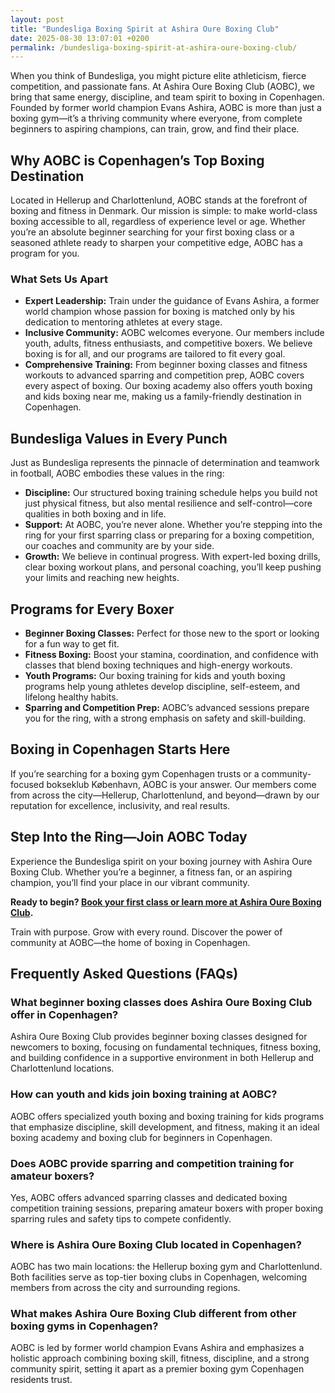 ```yaml
---
layout: post
title: "Bundesliga Boxing Spirit at Ashira Oure Boxing Club"
date: 2025-08-30 13:07:01 +0200
permalink: /bundesliga-boxing-spirit-at-ashira-oure-boxing-club/
---
```

When you think of Bundesliga, you might picture elite athleticism, fierce competition, and passionate fans. At Ashira Oure Boxing Club (AOBC), we bring that same energy, discipline, and team spirit to boxing in Copenhagen. Founded by former world champion Evans Ashira, AOBC is more than just a boxing gym—it’s a thriving community where everyone, from complete beginners to aspiring champions, can train, grow, and find their place.

## Why AOBC is Copenhagen’s Top Boxing Destination

Located in Hellerup and Charlottenlund, AOBC stands at the forefront of boxing and fitness in Denmark. Our mission is simple: to make world-class boxing accessible to all, regardless of experience level or age. Whether you’re an absolute beginner searching for your first boxing class or a seasoned athlete ready to sharpen your competitive edge, AOBC has a program for you.

### What Sets Us Apart

- **Expert Leadership:** Train under the guidance of Evans Ashira, a former world champion whose passion for boxing is matched only by his dedication to mentoring athletes at every stage.
- **Inclusive Community:** AOBC welcomes everyone. Our members include youth, adults, fitness enthusiasts, and competitive boxers. We believe boxing is for all, and our programs are tailored to fit every goal.
- **Comprehensive Training:** From beginner boxing classes and fitness workouts to advanced sparring and competition prep, AOBC covers every aspect of boxing. Our boxing academy also offers youth boxing and kids boxing near me, making us a family-friendly destination in Copenhagen.

## Bundesliga Values in Every Punch

Just as Bundesliga represents the pinnacle of determination and teamwork in football, AOBC embodies these values in the ring:

- **Discipline:** Our structured boxing training schedule helps you build not just physical fitness, but also mental resilience and self-control—core qualities in both boxing and in life.
- **Support:** At AOBC, you’re never alone. Whether you’re stepping into the ring for your first sparring class or preparing for a boxing competition, our coaches and community are by your side.
- **Growth:** We believe in continual progress. With expert-led boxing drills, clear boxing workout plans, and personal coaching, you’ll keep pushing your limits and reaching new heights.

## Programs for Every Boxer

- **Beginner Boxing Classes:** Perfect for those new to the sport or looking for a fun way to get fit.
- **Fitness Boxing:** Boost your stamina, coordination, and confidence with classes that blend boxing techniques and high-energy workouts.
- **Youth Programs:** Our boxing training for kids and youth boxing programs help young athletes develop discipline, self-esteem, and lifelong healthy habits.
- **Sparring and Competition Prep:** AOBC’s advanced sessions prepare you for the ring, with a strong emphasis on safety and skill-building.

## Boxing in Copenhagen Starts Here

If you’re searching for a boxing gym Copenhagen trusts or a community-focused bokseklub København, AOBC is your answer. Our members come from across the city—Hellerup, Charlottenlund, and beyond—drawn by our reputation for excellence, inclusivity, and real results.

## Step Into the Ring—Join AOBC Today

Experience the Bundesliga spirit on your boxing journey with Ashira Oure Boxing Club. Whether you’re a beginner, a fitness fan, or an aspiring champion, you’ll find your place in our vibrant community.

**Ready to begin? [Book your first class or learn more at Ashira Oure Boxing Club](https://www.ashiraoure.com/).**

Train with purpose. Grow with every round. Discover the power of community at AOBC—the home of boxing in Copenhagen.

## Frequently Asked Questions (FAQs)

### What beginner boxing classes does Ashira Oure Boxing Club offer in Copenhagen?

Ashira Oure Boxing Club provides beginner boxing classes designed for newcomers to boxing, focusing on fundamental techniques, fitness boxing, and building confidence in a supportive environment in both Hellerup and Charlottenlund locations.

### How can youth and kids join boxing training at AOBC?

AOBC offers specialized youth boxing and boxing training for kids programs that emphasize discipline, skill development, and fitness, making it an ideal boxing academy and boxing club for beginners in Copenhagen.

### Does AOBC provide sparring and competition training for amateur boxers?

Yes, AOBC offers advanced sparring classes and dedicated boxing competition training sessions, preparing amateur boxers with proper boxing sparring rules and safety tips to compete confidently.

### Where is Ashira Oure Boxing Club located in Copenhagen?

AOBC has two main locations: the Hellerup boxing gym and Charlottenlund. Both facilities serve as top-tier boxing clubs in Copenhagen, welcoming members from across the city and surrounding regions.

### What makes Ashira Oure Boxing Club different from other boxing gyms in Copenhagen?

AOBC is led by former world champion Evans Ashira and emphasizes a holistic approach combining boxing skill, fitness, discipline, and a strong community spirit, setting it apart as a premier boxing gym Copenhagen residents trust.

<script type="application/ld+json">
{
  "@context": "https://schema.org",
  "@type": "BlogPosting",
  "headline": "Bundesliga Boxing Spirit at Ashira Oure Boxing Club",
  "description": "Discover how Ashira Oure Boxing Club (AOBC) in Copenhagen blends Bundesliga energy with expert boxing training for beginners, youth, and competitive boxers.",
  "author": {
    "@type": "Person",
    "name": "Evans Ashira"
  },
  "publisher": {
    "@type": "Person",
    "name": "Evans Ashira"
  },
  "datePublished": "2024-06-01",
  "mainEntityOfPage": {
    "@type": "WebPage",
    "@id": "https://www.ashiraoure.com/blog/bundesliga-boxing-spirit"
  },
  "keywords": "ashira oure boxing club, ashira oure, aobc, evans ashira, ashira boxing, boxing club copenhagen, boxing gym copenhagen, boxing copenhagen, hellerup boxing gym, copenhagen boxing club, bokseklub københavn, beginner boxing classes, boxing club for beginners, boxing academy, youth boxing, kids boxing near me, boxing classes, sparring classes, boxing competition training, boxing training for kids, amateur boxing club, ashira wellness, yuna ashira, lucas ashira, mino ashira, oure fitness, oure nature, boxing fitness, fitness boxing, gym with boxing, boxing and fitness classes, boxing community, how to train for boxing, boxing drills, boxing sparring rules, boxing workout plan, boxing training schedule, boxing safety tips, first boxing class, evans fitness club, richard olsen boksning, asura boxing club, warrior fight club boxing academy, odyssey boxing club, kickboxing and boxing gym",
  "articleSection": [
    "Boxing in Copenhagen",
    "Beginner Boxing Classes",
    "Fitness Boxing",
    "Youth Boxing",
    "Sparring and Competition Training"
  ],
  "inLanguage": "en-US"
}
</script>

<script type="application/ld+json">
{
  "@context": "https://schema.org",
  "@type": "FAQPage",
  "mainEntity": [
    {
      "@type": "Question",
      "name": "What beginner boxing classes does Ashira Oure Boxing Club offer in Copenhagen?",
      "acceptedAnswer": {
        "@type": "Answer",
        "text": "Ashira Oure Boxing Club provides beginner boxing classes designed for newcomers to boxing, focusing on fundamental techniques, fitness boxing, and building confidence in a supportive environment in both Hellerup and Charlottenlund locations."
      }
    },
    {
      "@type": "Question",
      "name": "How can youth and kids join boxing training at AOBC?",
      "acceptedAnswer": {
        "@type": "Answer",
        "text": "AOBC offers specialized youth boxing and boxing training for kids programs that emphasize discipline, skill development, and fitness, making it an ideal boxing academy and boxing club for beginners in Copenhagen."
      }
    },
    {
      "@type": "Question",
      "name": "Does AOBC provide sparring and competition training for amateur boxers?",
      "acceptedAnswer": {
        "@type": "Answer",
        "text": "Yes, AOBC offers advanced sparring classes and dedicated boxing competition training sessions, preparing amateur boxers with proper boxing sparring rules and safety tips to compete confidently."
      }
    },
    {
      "@type": "Question",
      "name": "Where is Ashira Oure Boxing Club located in Copenhagen?",
      "acceptedAnswer": {
        "@type": "Answer",
        "text": "AOBC has two main locations: the Hellerup boxing gym and Charlottenlund. Both facilities serve as top-tier boxing clubs in Copenhagen, welcoming members from across the city and surrounding regions."
      }
    },
    {
      "@type": "Question",
      "name": "What makes Ashira Oure Boxing Club different from other boxing gyms in Copenhagen?",
      "acceptedAnswer": {
        "@type": "Answer",
        "text": "AOBC is led by former world champion Evans Ashira and emphasizes a holistic approach combining boxing skill, fitness, discipline, and a strong community spirit, setting it apart as a premier boxing gym Copenhagen residents trust."
      }
    }
  ]
}
</script>